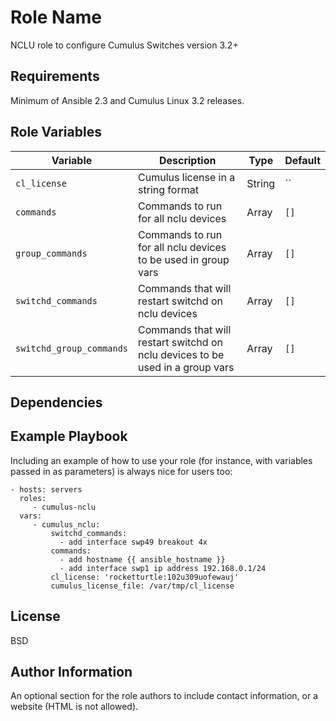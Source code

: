 Role Name
=========

NCLU role to configure Cumulus Switches version 3.2+

Requirements
------------

Minimum of Ansible 2.3 and Cumulus Linux 3.2 releases.

Role Variables
--------------

Variable    | Description | Type | Default
------------|-------------|------|--------
`cl_license` | Cumulus license in a string format | String | ``
`commands` | Commands to run for all nclu devices | Array | `[]`
`group_commands` | Commands to run for all nclu devices to be used in group vars | Array | `[]`
`switchd_commands` | Commands that will restart switchd on nclu devices | Array | `[]`
`switchd_group_commands` | Commands that will restart switchd on nclu devices to be used in a group vars | Array | `[]`

Dependencies
------------

Example Playbook
----------------

Including an example of how to use your role (for instance, with variables passed in as parameters) is always nice for users too:

    - hosts: servers
      roles:
         - cumulus-nclu
      vars:
         - cumulus_nclu:
             switchd_commands:
               - add interface swp49 breakout 4x
             commands:
               - add hostname {{ ansible_hostname }}
               - add interface swp1 ip address 192.168.0.1/24
             cl_license: 'rocketturtle:102u309uofewauj'
             cumulus_license_file: /var/tmp/cl_license

License
-------

BSD

Author Information
------------------

An optional section for the role authors to include contact information, or a website (HTML is not allowed).
